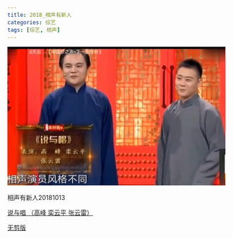 ```yaml
---
title: 2018_相声有新人
categories: 综艺
tags: [综艺, 相声]
---
```


![](https://raw.githubusercontent.com/rhenginium/image/main/20210324223111.png)

相声有新人20181013

[说与唱 （高峰 栾云平 张云雷）](https://www.bilibili.com/video/BV1GT4y157W8) 

[无剪版](https://www.bilibili.com/video/BV1Ht411Z7Vk?p=1)

